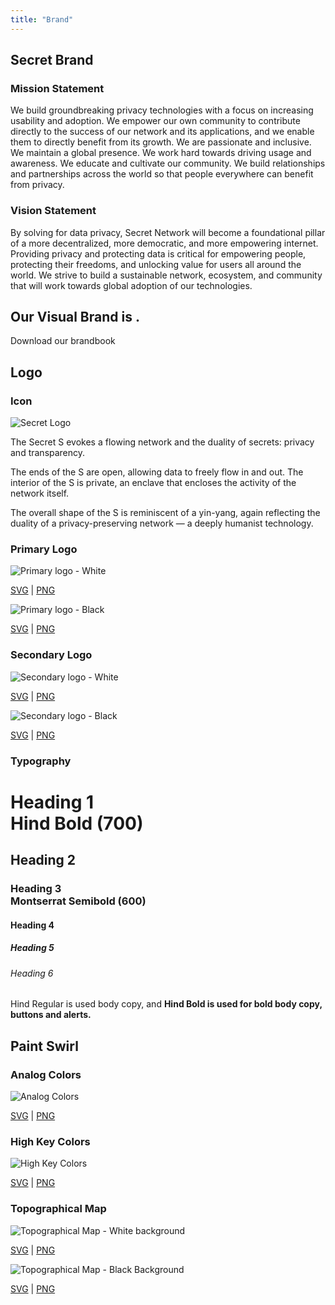 ```yaml
---
title: "Brand"
---
```


<!-- Page title -->
<column mode="normal">
<block>
<hero-title>

## Secret Brand

</hero-title>
</block>
</column>

<!-- content -->
<column class="spacer-s" number="2" number-m="2" number-s="1">
<block>

### Mission Statement

We build groundbreaking privacy technologies with a focus on increasing usability and adoption. We empower our own community to contribute directly to the success of our network and its applications, and we enable them to directly benefit from its growth. We are passionate and inclusive. We maintain a global presence. We work hard towards driving usage and awareness. We educate and cultivate our community. We build relationships and partnerships across the world so that people everywhere can benefit from privacy.

</block>
<block>

### Vision Statement

By solving for data privacy, Secret Network will become a foundational pillar of a more decentralized, more democratic, and more empowering internet.
Providing privacy and protecting data is critical for empowering people, protecting their freedoms, and unlocking value for users all around the world. We strive to build a sustainable network, ecosystem, and community that will work towards global adoption of our technologies.

</block>
</column>

<!-- our visual brand is... -->
<column class="spacer-s text-center color-change">
<block>

## Our Visual Brand is <span class="breakpoint-control"><typical :steps="['Humanist', 2000, 'Organic', 2000, 'Illustrated', 2000, 'Flowing', 2000, 'Striking', 2000]" :loop="Infinity" :wrapper="'span'"></typical>.</span>

</block>
</column>

<!-- download brandbook -->
<column class="text-center spacer-s">
<block>

<btn class="bg-invert no-arrow" type="submit" url="/SecretNetwork_BrandBook_Version01.pdf" target="blank" rel="noopener noreferrer">Download our brandbook</btn>

</block>
</column>

<!-- header block -->
<column mode="slim">
<block>

## Logo

</block>
</column>

<!-- header block -->
<column mode="slim">
<block>

### Icon

</block>
</column>

<!-- icon -->
<column class="spacer-s img-invert" mode="slim" weight="right" number="2" number-m="2" number-s="1">
<block>
<img src="../src/assets/logo-seal-outline-white.svg" alt="Secret Logo" loading="lazy"/>
</block>

<block>

The Secret S evokes a flowing network and the duality of secrets: privacy and transparency.

The ends of the S are open, allowing data to freely flow in and out.
The interior of the S is private, an enclave that encloses the activity of the network itself.

The overall shape of the S is reminiscent of a yin-yang, again reflecting the duality of a privacy-preserving network — a deeply humanist technology.

</block>
</column>

<!-- header block -->
<column mode="slim">
<block>

### Primary Logo

</block>
</column>

<!-- primary logo -->
<column class="text-center assets" mode="slim" number="2">
<block>

![Primary logo - White](/img/brandbook/primary-logo-white.png)

<a href="/secretnetwork-logo-primary-black.svg">SVG</a> |
<a href="/secretnetwork-logo-primary-black.png">PNG</a>

</block>
<block>

![Primary logo - Black](/img/brandbook/primary-logo-black.png)

<a href="/secretnetwork-logo-primary-white.svg">SVG</a> |
<a href="/secretnetwork-logo-primary-white.png">PNG</a>

</block>
</column>

<!-- header block -->
<column mode="slim">
<block>

### Secondary Logo

</block>
</column>

<!-- Secondary logo -->
<column class="text-center spacer-s" mode="slim" number="2">
<block>

![Secondary logo - White](/img/brandbook/secondary-logo-white.png)

<a href="/secretnetwork-logo-secondary-black.svg">SVG</a> |
<a href="/secretnetwork-logo-secondary-black.png">PNG</a>

</block>
<block>

![Secondary logo - Black](/img/brandbook/secondary-logo-black.png)

<a href="/secretnetwork-logo-secondary-white.svg">SVG</a> |
<a href="/secretnetwork-logo-secondary-white.png">PNG</a>

</block>
</column>

<!-- header block -->
<column mode="slim">
<block>

### Typography

</block>
</column>

<!-- typography -->
<column class="spacer-s" mode="slim">
<block>

# Heading 1 <br>Hind Bold (700)

## Heading 2

### Heading 3 <br>Montserrat Semibold (600)

#### Heading 4

##### Heading 5

###### Heading 6

Hind Regular is used body copy, and **Hind Bold is used for bold body copy, buttons and alerts.**

</block>
</column>

<!-- header block -->
<column>
<block>

## Paint Swirl

</block>
</column>

<!-- paint swirl -->
<column class="text-center header-left" number="2">
<block>

### Analog Colors

![Analog Colors](/img/brandbook/analog.png)

<a href="/analog.svg">SVG</a> |
<a href="/analog.png">PNG</a>

</block>
<block>

### High Key Colors

![High Key Colors](/img/brandbook/high-key.png)

<a href="/high-key.svg">SVG</a> |
<a href="/high-key.png">PNG</a>

</block>
</column>

<!-- header block -->
<column>
<block>

### Topographical Map

</block>
</column>

<!-- topographical map -->
<column class="spacer-s text-center" number="2">
<block>

![Topographical Map - White background](/img/brandbook/topographical-white.png)

<a href="/topographical-white.svg">SVG</a> |
<a href="/topographical-white.png">PNG</a>

</block>
<block>

![Topographical Map - Black Background](/img/brandbook/topographical-black.png)

<a href="/topographical-black.svg">SVG</a> |
<a href="/topographical-black.png">PNG</a>

</block>
</column>

<!-- colors -->
<column>
  <block>
    <colors />
  </block>
</column>
